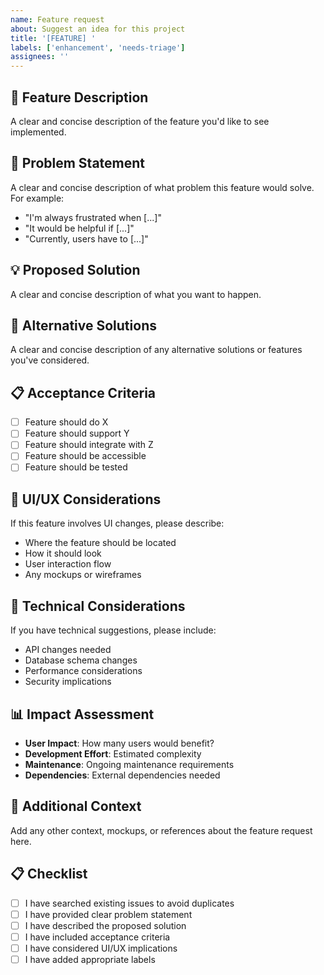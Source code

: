 ```yaml
---
name: Feature request
about: Suggest an idea for this project
title: '[FEATURE] '
labels: ['enhancement', 'needs-triage']
assignees: ''
---
```


## 🚀 Feature Description

A clear and concise description of the feature you'd like to see implemented.

## 🎯 Problem Statement

A clear and concise description of what problem this feature would solve. For example:
- "I'm always frustrated when [...]"
- "It would be helpful if [...]"
- "Currently, users have to [...]"

## 💡 Proposed Solution

A clear and concise description of what you want to happen.

## 🔄 Alternative Solutions

A clear and concise description of any alternative solutions or features you've considered.

## 📋 Acceptance Criteria

- [ ] Feature should do X
- [ ] Feature should support Y
- [ ] Feature should integrate with Z
- [ ] Feature should be accessible
- [ ] Feature should be tested

## 🎨 UI/UX Considerations

If this feature involves UI changes, please describe:
- Where the feature should be located
- How it should look
- User interaction flow
- Any mockups or wireframes

## 🔧 Technical Considerations

If you have technical suggestions, please include:
- API changes needed
- Database schema changes
- Performance considerations
- Security implications

## 📊 Impact Assessment

- **User Impact**: How many users would benefit?
- **Development Effort**: Estimated complexity
- **Maintenance**: Ongoing maintenance requirements
- **Dependencies**: External dependencies needed

## 📝 Additional Context

Add any other context, mockups, or references about the feature request here.

## 📋 Checklist

- [ ] I have searched existing issues to avoid duplicates
- [ ] I have provided clear problem statement
- [ ] I have described the proposed solution
- [ ] I have included acceptance criteria
- [ ] I have considered UI/UX implications
- [ ] I have added appropriate labels 